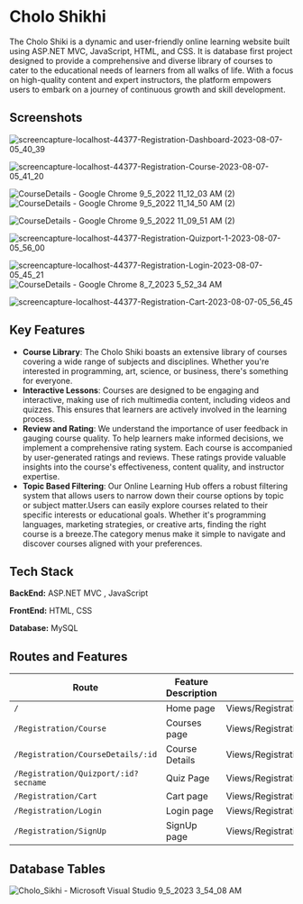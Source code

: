 # Cholo Shikhi

The Cholo Shiki is a dynamic and user-friendly online learning website built using ASP.NET MVC, JavaScript, HTML, and CSS. It is database first project designed to provide a comprehensive and diverse library of courses to cater to the educational needs of learners from all walks of life. With a focus on high-quality content and expert instructors, the platform empowers users to embark on a journey of continuous growth and skill development.

## Screenshots

![screencapture-localhost-44377-Registration-Dashboard-2023-08-07-05_40_39](https://github.com/Grownthona/Cholo_Sikhi/assets/78976756/2a3845e6-eb94-42e3-a52b-85b6b1a9b664)

![screencapture-localhost-44377-Registration-Course-2023-08-07-05_41_20](https://github.com/Grownthona/Cholo_Sikhi/assets/78976756/5c0bbd92-1d46-4e19-8ee9-674ff99f7a2c)

![CourseDetails - Google Chrome 9_5_2022 11_12_03 AM (2)](https://github.com/Grownthona/Cholo_Sikhi/assets/78976756/6462d690-4cf2-4cbb-a61a-1021cdaa79f7)
![CourseDetails - Google Chrome 9_5_2022 11_14_50 AM (2)](https://github.com/Grownthona/Cholo_Sikhi/assets/78976756/808977be-268d-4617-a48b-949875b84bd7)

![CourseDetails - Google Chrome 9_5_2022 11_09_51 AM (2)](https://github.com/Grownthona/Cholo_Sikhi/assets/78976756/68a4ca3c-5b1a-4685-96fe-69894bff8005)

![screencapture-localhost-44377-Registration-Quizport-1-2023-08-07-05_56_00](https://github.com/Grownthona/Cholo_Sikhi/assets/78976756/e7c4a89c-3877-4d50-916c-86476e88b0db)

![screencapture-localhost-44377-Registration-Login-2023-08-07-05_45_21](https://github.com/Grownthona/Cholo_Sikhi/assets/78976756/48b7a409-dc0c-445b-86f0-5439fb7741d1)
![CourseDetails - Google Chrome 8_7_2023 5_52_34 AM](https://github.com/Grownthona/Cholo_Sikhi/assets/78976756/4f30b393-dfac-4168-a841-945c8baa575d)

![screencapture-localhost-44377-Registration-Cart-2023-08-07-05_56_45](https://github.com/Grownthona/Cholo_Sikhi/assets/78976756/64c33b0f-b6d8-4676-b2a0-cfe44b8f4984)

## Key Features

- **Course Library**: The Cholo Shiki boasts an extensive library of courses covering a wide range of subjects and disciplines. Whether you're interested in programming, art, science, or business, there's something for everyone.
- **Interactive Lessons**: Courses are designed to be engaging and interactive, making use of rich multimedia content, including videos and quizzes. This ensures that learners are actively involved in the learning process.
- **Review and Rating**: We understand the importance of user feedback in gauging course quality. To help learners make informed decisions, we implement a comprehensive rating system. Each course is accompanied by user-generated ratings and reviews. These ratings provide valuable insights into the course's effectiveness, content quality, and instructor expertise.
- **Topic Based Filtering**: Our Online Learning Hub offers a robust filtering system that allows users to narrow down their course options by topic or subject matter.Users can easily explore courses related to their specific interests or educational goals. Whether it's programming languages, marketing strategies, or creative arts, finding the right course is a breeze.The category menus make it simple to navigate and discover courses aligned with your preferences.



## Tech Stack

**BackEnd:** ASP.NET MVC , JavaScript

**FrontEnd:** HTML, CSS

**Database:** MySQL


## Routes and Features

| Route           | Feature Description   | Page       |
|-----------------|-----------------------|------------|
| `/`         | Home page            | Views/Registration/Dashboard.cshtml  |
| `/Registration/Course`        | Courses page            | Views/Registration/Course.cshtml |
| `/Registration/CourseDetails/:id`     | Course Details      | Views/Registration/CourseDetails.cshtml |
| `/Registration/Quizport/:id?secname` | Quiz Page       | Views/Registration/Quizport.cshtml |
| `/Registration/Cart`      | Cart page         | Views/Registration/Cart.cshtml |
| `/Registration/Login`      | Login page         | Views/Registration/Login.cshtml |
| `/Registration/SignUp`      | SignUp page         | Views/Registration/SignUp.cshtml |

## Database Tables

![Cholo_Sikhi - Microsoft Visual Studio 9_5_2023 3_54_08 AM](https://github.com/Grownthona/Cholo_Sikhi/assets/78976756/e2722cd7-a75a-4449-953d-a038498afa1a)

